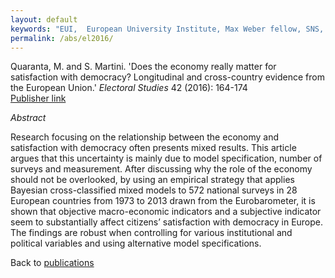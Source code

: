 ```yaml
---
layout: default
keywords: "EUI,  European University Institute, Max Weber fellow, SNS, Scuola Normale Superiore, LUISS, LUISS Guido Carli, post-doc, mario quaranta, publications, cv, CV, political science, sociology, political sociology, political protest, economic crisis, political participation, research, articles, article, Scuola Normale Superiore, book, books, conference, paper, researchgate, academia, googe scholar, scholar, dipartimento di scienze politiche, department of political science, democracy, political, social, european, participation, political science, social media"
permalink: /abs/el2016/
---
```


Quaranta, M. and S. Martini. 'Does the economy really matter for satisfaction with democracy? Longitudinal and cross-country evidence from the European Union.' *Electoral Studies* 42 (2016): 164-174  
[Publisher link](http://www.sciencedirect.com/science/article/pii/S0261379416300658)

_Abstract_

Research focusing on the relationship between the economy and satisfaction with democracy often presents mixed results. This article argues that this uncertainty is mainly due to model specification, number of surveys and measurement. After discussing why the role of the economy should not be overlooked, by using an empirical strategy that applies Bayesian cross-classified mixed models to 572 national surveys in 28 European countries from 1973 to 2013 drawn from the Eurobarometer, it is shown that objective macro-economic indicators and a subjective indicator seem to substantially affect citizens’ satisfaction with democracy in Europe. The findings are robust when controlling for various institutional and political variables and using alternative model specifications.


Back to [publications](/publications/)
